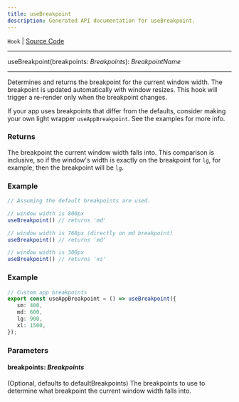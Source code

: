 ```yaml
---
title: useBreakpoint
description: Generated API documentation for useBreakpoint.
---
```


`Hook` | [Source Code](https://github.com/mrCamelCode/jtjs-react/blob/0e141e63e22c212c71ce52ba40f0472cc9028516/lib/hooks/use-breakpoint.hook.ts#L59)

---

useBreakpoint(breakpoints: _Breakpoints_): _BreakpointName_

---

Determines and returns the breakpoint for the current window width. The breakpoint is updated
automatically with window resizes. This hook will trigger a re-render only when the breakpoint
changes.

If your app uses breakpoints that differ from the defaults, consider making your own light wrapper `useAppBreakpoint`.
See the examples for more info.

### Returns
The breakpoint the current window width falls into. This comparison is inclusive,
so if the window's width is exactly on the breakpoint for `lg`, for example, then the breakpoint
will be `lg`.

### Example
```ts
// Assuming the default breakpoints are used.

// window width is 800px
useBreakpoint() // returns 'md'

// window width is 768px (directly on md breakpoint)
useBreakpoint() // returns 'md'

// window width is 300px
useBreakpoint() // returns 'xs'
```

### Example
```ts
// Custom app breakpoints
export const useAppBreakpoint = () => useBreakpoint({
   sm: 400,
   md: 600,
   lg: 900,
   xl: 1500,
});
```

### Parameters

#### breakpoints: _Breakpoints_

(Optional, defaults to defaultBreakpoints) The breakpoints to use to determine what
breakpoint the current window width falls into.